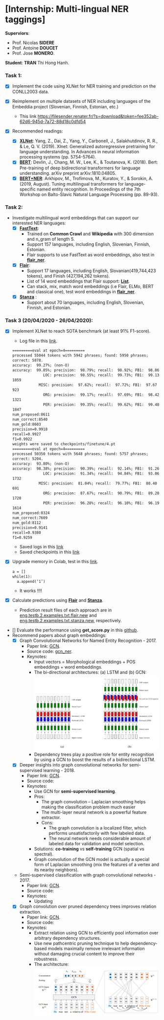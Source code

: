 # [Internship: Multi-lingual NER taggings]

__Superviors__: 
- Prof. Nicolas __SIDERE__
- Prof. Antoine __DOUCET__
- Prof. Jose __MONERO__. 

__Student__: __TRAN__ Thi Hong Hanh.

### __Task 1__:

- [x] Implement the code using XLNet for NER training and prediction on the CONLL2003 data.
  
- [x] Reimplement on multiple datasets of NER including languages of the Embeddia project (Slovenian, Finnish, Estonian, etc.)
  - This link https://filesender.renater.fr/?s=download&token=fee352ab-62d6-945d-7a72-88d18c0dfd54 

- [x] Recommended readings:
  - [x] [__XLNet__](https://arxiv.org/pdf/1906.08237.pdf}): Yang, Z., Dai, Z., Yang, Y., Carbonell, J., Salakhutdinov, R. R., & Le, Q. V. (2019). Xlnet: Generalized autoregressive pretraining for language understanding. In Advances in neural information processing systems (pp. 5754-5764).
  - [x] [__BERT__](https://arxiv.org/pdf/1810.04805.pdf): Devlin, J., Chang, M. W., Lee, K., & Toutanova, K. (2018). Bert: Pre-training of deep bidirectional transformers for language understanding. arXiv preprint arXiv:1810.04805.
  - [x] [__BERT+NER__](https://www.aclweb.org/anthology/W19-3712.pdf): Arkhipov, M., Trofimova, M., Kuratov, Y., & Sorokin, A. (2019, August). Tuning multilingual transformers for language-specific named entity recognition. In Proceedings of the 7th Workshop on Balto-Slavic Natural Language Processing (pp. 89-93).

### __Task 2__:
- Investigate multilingual word embeddings that can support our interested NER languages:
  - [x] [__FastText__](https://fasttext.cc/): 
    - Trained on __Common Crawl__ and __Wikipedia__ with 300 dimension and n_gram of length 5.
    - Support 157 languages, including English, Slovenian, Finnish, Estonian.
    - Flair supports to use FastText as word embeddings, also test in [__flair_ner__](https://github.com/honghanhh/multiligualNER/embeddings/flair_embeddings.ipynb).
  - [x] [__Flair__](https://github.com/flairNLP/flair): 
    - Support 17 languages, including English, Slovanian(419,744,423 tokens), and Finish (427,194,262 tokens).
    - List of 14 word embeddings that Flair support: [__List__](https://github.com/flairNLP/flair/blob/master/resources/docs/TUTORIAL_4_ELMO_BERT_FLAIR_EMBEDDING.md).
    - Can stack, mix, match word embeddings (i.e Flair, ELMo, BERT and classical one), test word embeddings in [__flair_ner__](https://github.com/honghanhh/multiligualNER/embeddings/flair_embeddings.ipynb).
  - [x] [__Stanza__](https://github.com/stanfordnlp/stanza) :
    - Support about 70 languages, including English, Slovenian, Finnish, and Estonian.

  
### __Task 3__ (20/04/2020 - 26/04/2020):
- [x] Implement XLNet to reach SOTA benchmark (at least 91% F1-score).
  - Log file in this [link](https://github.com/honghanhh/multiligualNER/bert-ner/logs/XLNet_20-02-20.out).
  
  ```
  =========eval at epoch=4=========
  processed 55044 tokens with 5942 phrases; found: 5950 phrases; correct: 5878.
  accuracy:  99.27%; (non-O)
  accuracy:  99.85%; precision:  98.79%; recall:  98.92%; FB1:  98.86
                LOC: precision:  98.55%; recall:  99.73%; FB1:  99.13  1859
              MISC: precision:  97.62%; recall:  97.72%; FB1:  97.67  923
                ORG: precision:  99.17%; recall:  97.69%; FB1:  98.42  1321
                PER: precision:  99.35%; recall:  99.62%; FB1:  99.48  1847
  num_proposed:8611
  num_correct:8540
  num_gold:8603
  precision=0.9918
  recall=0.9927
  f1=0.9922
  weights were saved to checkpoints/finetune/4.pt
  =========eval at epoch=4=========
  processed 50350 tokens with 5648 phrases; found: 5757 phrases; correct: 5204.
  accuracy:  93.80%; (non-O)
  accuracy:  98.38%; precision:  90.39%; recall:  92.14%; FB1:  91.26
                LOC: precision:  91.34%; recall:  94.84%; FB1:  93.06  1732
              MISC: precision:  81.04%; recall:  79.77%; FB1:  80.40  691
                ORG: precision:  87.67%; recall:  90.79%; FB1:  89.20  1720
                PER: precision:  96.28%; recall:  96.10%; FB1:  96.19  1614
  num_proposed:8324
  num_correct:7609
  num_gold:8112
  precision=0.9141
  recall=0.9380
  f1=0.9259
  ```
  - Saved logs in this [link](https://github.com/honghanhh/multiligualNER/bert-ner/finetune/)
  - Saved checkpoints in this [link](https://github.com/honghanhh/multiligualNER/bert-ner/checkpoints/)
- [x] Upgrade memory in Colab, test in this [link](https://towardsdatascience.com/upgrade-your-memory-on-google-colab-for-free-1b8b18e8791d).
  ```
  a = []
  while(1):
    a.append(‘1’)
  ```
  - It works !!!!
- [x] Calculate predictions using [__Flair__](https://github.com/flairNLP/flair) and [__Stanza__](https://github.com/stanfordnlp/stanza).
  - Prediction result files of each approach are in [eng.testb.2.examples.txt.flair.new](https://github.com/honghanhh/multiligualNER/enconll03_baselines/eng.testb.2.examples.txt.flair.new) and [eng.testb.2.examples.txt.stanza.new](https://github.com/honghanhh/multiligualNER/enconll03_baselines/eng.testb.2.examples.txt.stanza.new), respectively.
- [] Evaluate the performance using __get_score.py__ in this [github](https://github.com/Adaxry/GCDT/tree/master/data/conll03).
- Recommend papers about graph embeddings:
  - [x] Graph Convolutional Networks for Named Entity Recognition - 2017.
    - Paper link: [GCN](https://www.aclweb.org/anthology/W17-7607.pdf).
    - Source code: [gcn_ner](https://github.com/contextscout/gcn_ner).
    - Keynotes:
      - Input vectors = Morphological embeddings + POS embeddings + word embeddings.
      - The bi-directional architectures: (a) LSTM and (b) GCN:
          ![Bi-directional architectures: (a) LSTM; and (b) GCN](images/bi_LSTM-bi_GCN.png)
      - Dependency trees play a positive role for entity recognition by using a GCN to boost the
  results of a bidirectional LSTM.
  - [x] Deeper insights into graph convolutional networks for semi-supervised learning - 2018. 
    - Paper link: [GCN](https://arxiv.org/pdf/1801.07606.pdf).
    - Source code:
    - Keynotes:
      - Use GCN for __semi-supervised learning__.
      - Pros:
        - The graph convolution – Laplacian smoothing helps making the classification problem much easier
        - The multi-layer neural network is a powerful feature extractor. 
        - Cons:
          - The graph convolution is a localized filter, which performs unsatisfactorily with few labeled data.
          - The neural network needs considerable amount of labeled data for validation and model selection.
      - Solutions: __co-training__ vs __self-training__ GCN (spatial vs spectral).
      - Graph convolution of the GCN model is actually a special form of Laplacian smoothing (mix the features of a vertex and its nearby neighbors).
  - Semi-supervised classification with graph convolutional networks - 2017.
    - Paper link: [GCN](https://arxiv.org/pdf/1609.02907.pdf).
    - Source code:
    - Keynotes:
      - Updating
  - [x] Graph convolution over pruned dependency trees improves relation extraction. 
    - Paper link: [GCN](https://www.aclweb.org/anthology/D18-1244.pdf).
    - Source code:
    - Keynotes:
      - Extract relation using GCN to efficiently pool information over arbitrary dependency structures.
      - Use new pathcentric pruning technique to help dependency-based models maximally remove irrelevant information without damaging crucial content to improve their robustness.
      - The architecture:
          ![Relation extraction with a graph convolutional network.](images/architecture_GCN.png)

